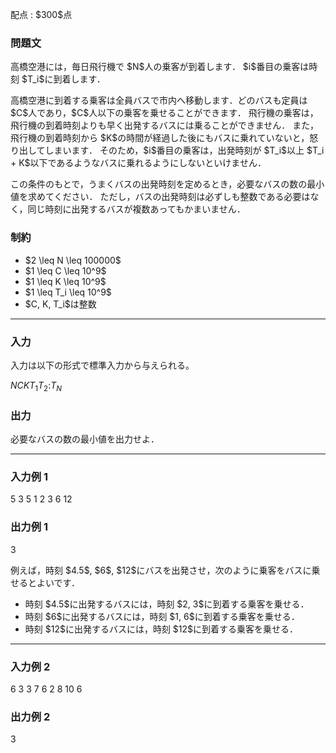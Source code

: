 
<div>

<span>

<span>

<p>
配点 : $300$点
</p>

<div>

<section>

### **問題文**

<p>
高橋空港には，毎日飛行機で $N$人の乗客が到着します．
$i$番目の乗客は時刻 $T_i$に到着します．
</p>

<p>
高橋空港に到着する乗客は全員バスで市内へ移動します．どのバスも定員は $C$人であり，$C$人以下の乗客を乗せることができます．
飛行機の乗客は，飛行機の到着時刻よりも早く出発するバスには乗ることができません．
また，飛行機の到着時刻から $K$の時間が経過した後にもバスに乗れていないと，怒り出してしまいます．
そのため，$i$番目の乗客は，出発時刻が $T_i$以上 $T_i + K$以下であるようなバスに乗れるようにしないといけません．
</p>

<p>
この条件のもとで，うまくバスの出発時刻を定めるとき，必要なバスの数の最小値を求めてください．
ただし，バスの出発時刻は必ずしも整数である必要はなく，同じ時刻に出発するバスが複数あってもかまいません．
</p>

</section>

</div>

<div>

<section>

### **制約**

<ul>

<li>
$2 \leq N \leq 100000$
</li>

<li>
$1 \leq C \leq 10^9$
</li>

<li>
$1 \leq K \leq 10^9$
</li>

<li>
$1 \leq T_i \leq 10^9$
</li>

<li>
$C, K, T_i$は整数
</li>

</ul>

</section>

</div>

---

<div>

<div>

<section>

### **入力**

<p>
入力は以下の形式で標準入力から与えられる。
</p>

<div>

$N$$C$$K$$T_1$$T_2$$:$$T_N$
</div>

</section>

</div>

<div>

<section>

### **出力**

<p>
必要なバスの数の最小値を出力せよ．
</p>

</section>

</div>

</div>

---

<div>

<section>

### **入力例 1**

<div>

5 3 5
1
2
3
6
12

</div>

</section>

</div>

<div>

<section>

### **出力例 1**

<div>

3

</div>

<p>
例えば，時刻 $4.5$, $6$, $12$にバスを出発させ，次のように乗客をバスに乗せるとよいです．
</p>

<ul>

<li>
時刻 $4.5$に出発するバスには，時刻 $2, 3$に到着する乗客を乗せる．
</li>

<li>
時刻 $6$に出発するバスには，時刻 $1, 6$に到着する乗客を乗せる．
</li>

<li>
時刻 $12$に出発するバスには，時刻 $12$に到着する乗客を乗せる．
</li>

</ul>

</section>

</div>

---

<div>

<section>

### **入力例 2**

<div>

6 3 3
7
6
2
8
10
6

</div>

</section>

</div>

<div>

<section>

### **出力例 2**

<div>

3

</div>

</section>

</div>

</span>

</span>

</div>
